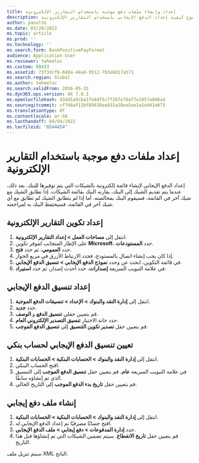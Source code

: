 ```yaml
---
title: إعداد وإنشاء ملفات دفع موجبة باستخدام التقارير الإلكترونية
description: يشرح هذا الموضوع كيفية إعداد الدفع الإيجابي باستخدام التقارير الإلكترونية.
author: panolte
ms.date: 03/20/2022
ms.topic: article
ms.prod: ''
ms.technology: ''
ms.search.form: BankPositivePayFormat
audience: Application User
ms.reviewer: twheeloc
ms.custom: 88433
ms.assetid: 73f3dcf6-040a-44ad-9512-7b3e0d17a571
ms.search.region: Global
ms.author: twheeloc
ms.search.validFrom: 2016-05-31
ms.dyn365.ops.version: AX 7.0.1
ms.openlocfilehash: 43dd1a9cba1fe8df5cff26fe76af7e2957a0d6a4
ms.sourcegitcommit: cf7d4af11bf85638ee831a28ea5ee1a1e041a675
ms.translationtype: HT
ms.contentlocale: ar-SA
ms.lasthandoff: 04/04/2022
ms.locfileid: "8544454"
---
```

# <a name="set-up-positive-pay-files-by-using-electronic-reporting"></a>إعداد ملفات دفع موجبة باستخدام التقارير الإلكترونية

إعداد الدفع الإيجابي لإنشاء قائمة إلكترونية بالشيكات التي يتم توفيرها للبنك. بعد ذلك، عندما يتم تقديم الشيك إلى البنك، يقارنه البنك بقائمة الشيكات. إذا تطابق الشيك مع شيك آخر في القائمة، فسيقوم البنك بمخالصته. أما إذا لم يتطابق الشيك لم تطابق مع أي شيك آخر في القائمة، فسيحتفظ البنك به لمراجعته.

## <a name="set-up-the-electronic-reporting-configuration"></a>إعداد تكوين التقارير الإلكترونية

1. انتقل إلى **مساحات العمل \> إعداد التقارير الإلكترونية**.
2. على الإطار المتجانب لموفر تكوين **Microsoft**، حدد **المستودعات**.
3. حدد **العمومي**، ثم حدد **فتح**.
4. إذا كان يجب إنشاء اتصال بالمستودع، فحدد الارتباط الأزرق في مربع الحوار.
5. في قائمة التكوين، ابحث عن وحدد **نموذج الدفع الإيجابي \> تنسيق الدفع الإيجابي**.
6. في علامة التبويب السريعة **إصدارات**، حدد أحدث إصدار، ثم حدد **استيراد**.

## <a name="set-up-a-positive-pay-format"></a>إعداد تنسيق الدفع الإيجابي

1. انتقل إلى **إدارة النقد والبنوك \> الإعداد \> تنسيقات الدفع الموجبة**.
2. حدد **جديد**.
3. قم بتعيين حقلي **تنسيق الدفع** و **الوصف**.
4. حدد خانة الاختيار **تنسيق التصدير الإلكتروني العام**.
5. قم بتعيين حقل **تصدير تكوين التنسيق** إلى **تنسيق الدفع الموجب**.

## <a name="assign-a-positive-pay-format-to-a-bank-account"></a>تعيين تنسيق الدفع الإيجابي لحساب بنكي

1. انتقل إلى **إدارة النقد والبنوك \> الحسابات البنكية \> الحسابات البنكية**.
2. افتح الحساب البنكي.
3. في علامة التبويب السريعة **عام**، قم بتعيين حقل **تنسيق الدفع الموجب** إلى التنسيق الذي تم إنشاؤه سابقًا.
4. قم بتعيين حقل **تاريخ بدء الدفع الموجب** إلى التاريخ الحالي.

## <a name="generate-a-positive-pay-file"></a>إنشاء ملف دفع إيجابي

1. انتقل إلى **إدارة النقد والبنوك \> الحسابات البنكية \> الحسابات البنكية**.
2. افتح حسابًا مصرفيًا تم إعداد الدفع الإيجابي له.
3. حدد **إدارة المدفوعات \> دفع إيجابي \> ملف الدفع الإيجابي**.
4. قم بتعيين حقل **تاريخ الانقطاع**. سيتم تضمين الشيكات التي تم إنشاؤها قبل هذا التاريخ.

سيتم تنزيل ملف XML الناتج.
